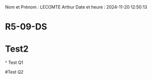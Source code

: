 Nom et Prénom : LECOMTE Arthur
Date et heure : 2024-11-20 12:50:13

# R5-09-DS

# Test2
^ Test Q1

#Test Q2
